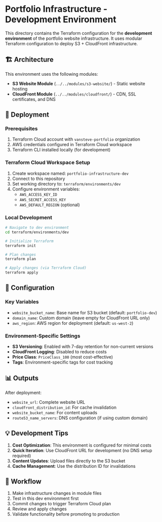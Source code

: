 # Portfolio Infrastructure - Development Environment

This directory contains the Terraform configuration for the **development environment** of the portfolio website infrastructure. It uses modular Terraform configuration to deploy S3 + CloudFront infrastructure.

## 🏗️ Architecture

This environment uses the following modules:
- **S3 Website Module** (`../../modules/s3-website/`) - Static website hosting
- **CloudFront Module** (`../../modules/cloudfront/`) - CDN, SSL certificates, and DNS

## 🚀 Deployment

### Prerequisites
1. Terraform Cloud account with `vansteve-portfolio` organization
2. AWS credentials configured in Terraform Cloud workspace
3. Terraform CLI installed locally (for development)

### Terraform Cloud Workspace Setup
1. Create workspace named: `portfolio-infrastructure-dev`
2. Connect to this repository
3. Set working directory to: `terraform/environments/dev`
4. Configure environment variables:
   - `AWS_ACCESS_KEY_ID`
   - `AWS_SECRET_ACCESS_KEY`
   - `AWS_DEFAULT_REGION` (optional)

### Local Development
```bash
# Navigate to dev environment
cd terraform/environments/dev

# Initialize Terraform
terraform init

# Plan changes
terraform plan

# Apply changes (via Terraform Cloud)
terraform apply
```

## 🔧 Configuration

### Key Variables
- `website_bucket_name`: Base name for S3 bucket (default: `portfolio-dev`)
- `domain_name`: Custom domain (leave empty for CloudFront URL only)
- `aws_region`: AWS region for deployment (default: `us-west-2`)

### Environment-Specific Settings
- **S3 Versioning**: Enabled with 7-day retention for non-current versions
- **CloudFront Logging**: Disabled to reduce costs
- **Price Class**: `PriceClass_100` (most cost-effective)
- **Tags**: Environment-specific tags for cost tracking

## 📊 Outputs

After deployment:
- `website_url`: Complete website URL
- `cloudfront_distribution_id`: For cache invalidation
- `website_bucket_name`: For content uploads
- `route53_name_servers`: DNS configuration (if using custom domain)

## 💡 Development Tips

1. **Cost Optimization**: This environment is configured for minimal costs
2. **Quick Iteration**: Use CloudFront URL for development (no DNS setup required)
3. **Content Updates**: Upload files directly to the S3 bucket
4. **Cache Management**: Use the distribution ID for invalidations

## 🔄 Workflow

1. Make infrastructure changes in module files
2. Test in this dev environment first
3. Commit changes to trigger Terraform Cloud plan
4. Review and apply changes
5. Validate functionality before promoting to production 